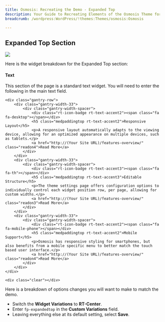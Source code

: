 ```yaml
---
title: Osmosis: Recreating the Demo - Expanded Top
description: Your Guide to Recreating Elements of the Osmosis Theme for WordPress
breadcrumb: /wordpress:WordPress/!themes:Themes/osmosis:Osmosis

---
```


Expanded Top Section
-----

![][demo]

Here is the widget breakdown for the Expanded Top section:

#### Text

This section of the page is a standard text widget. You will need to enter the following in the main text field.

~~~
<div class="gantry-row">
    <div class="gantry-width-33">
        <div class="gantry-width-spacer">
            <div class="rt-icon-badge rt-text-accent2"><span class="fa fa-desktop"></span></div>
            <h5 class="medpaddingtop rt-text-accent2">Responsive Layout</h5>
            <p>A responsive layout automatically adapts to the viewing device, allowing for an optimized appearance on multiple devices, such as tablets.</p>
            <a href="http://(Your Site URL)/features-overview/" class="readon4">Read More</a>
        </div>
    </div>
    <div class="gantry-width-33">
        <div class="gantry-width-spacer">
            <div class="rt-icon-badge rt-text-accent3"><span class="fa fa-th"></span></div>
            <h5 class="medpaddingtop rt-text-accent3">Editable Structure</h5>
            <p>The theme settings page offers configuration options to individually control each widget position row, per page, allowing for custom widths.</p>
            <a href="http://(Your Site URL)/features-overview/" class="readon3">Read More</a>
        </div>
    </div>
    <div class="gantry-width-33">
        <div class="gantry-width-spacer">
            <div class="rt-icon-badge rt-text-accent2"><span class="fa fa-mobile-phone"></span></div>
            <h5 class="medpaddingtop rt-text-accent2">Mobile Support</h5>
            <p>Osmosis has responsive styling for smartphones, but also benefits from a mobile specific menu to better match the touch based user interface.</p>
            <a href="http://(Your Site URL)/features-overview/" class="readon4">Read More</a>
        </div>
    </div>  
</div>

<div class="clear"></div>
~~~

Here is a breakdown of options changes you will want to make to match the demo.

* Switch the **Widget Variations** to **RT-Center**.
* Enter `fp-expandedtop` in the **Custom Variations** field.
* Leaving everything else at its default setting, select **Save**.

[demo]: assets/demo_6.jpeg